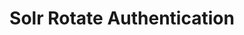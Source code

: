---
title:  Solr Rotate Authentication
menu:
  docs_{{ .version }}:
    identifier: sl-rotate-auth
    name: Rotate Authentication
    parent: sl-solr-guides
    weight: 34
menu_name: docs_{{ .version }}
---